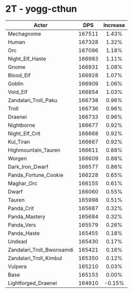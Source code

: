 # 2T - yogg-cthun
| Actor | DPS | Increase |
|---|:---:|:---:|
|Mechagnome|167511|1.43%|
|Human|167328|1.32%|
|Orc|167096|1.18%|
|Night_Elf_Haste|166983|1.11%|
|Gnome|166931|1.08%|
|Blood_Elf|166928|1.07%|
|Goblin|166909|1.06%|
|Void_Elf|166854|1.03%|
|Zandalari_Troll_Paku|166738|0.96%|
|Troll|166736|0.96%|
|Draenei|166733|0.96%|
|Nightborne|166677|0.92%|
|Night_Elf_Crit|166668|0.92%|
|Kul_Tiran|166667|0.92%|
|Highmountain_Tauren|166611|0.88%|
|Worgen|166609|0.88%|
|Dark_Iron_Dwarf|166577|0.86%|
|Panda_Fortune_Cookie|166228|0.65%|
|Maghar_Orc|166155|0.61%|
|Dwarf|166060|0.55%|
|Tauren|165998|0.51%|
|Panda_Crit|165687|0.32%|
|Panda_Mastery|165684|0.32%|
|Panda_Vers|165579|0.26%|
|Panda_Haste|165455|0.18%|
|Undead|165430|0.17%|
|Zandalari_Troll_Bwonsamdi|165421|0.16%|
|Zandalari_Troll_Kimbul|165350|0.12%|
|Vulpera|165210|0.03%|
|Base|165153|0.00%|
|Lightforged_Draenei|164910|-0.15%|

